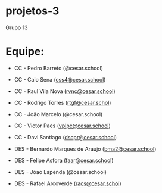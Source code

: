 # projetos-3
Grupo 13
# Equipe:

* CC - Pedro Barreto (@cesar.school)
* CC - Caio Sena (css4@cesar.school)
* CC - Raul Vila Nova (rvnc@cesar.school)
* CC - Rodrigo Torres (rtgf@cesar.schol)
* CC - João Marcelo (@cesar.school)
* CC - Victor Paes (vplpc@cesar.school)
* CC - Davi Santiago (dscpr@cesar.school)
  
* DES - Bernardo Marques de Araujo (bma2@cesar.school)
* DES - Felipe Asfora (faar@cesar.school)
* DES - Jõao Lapenda (@cesar.school)
* DES - Rafael Arcoverde (racs@cesar.schol)
